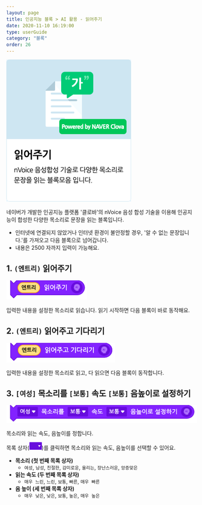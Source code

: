 ```yaml
---
layout: page
title: 인공지능 블록 > AI 활용 - 읽어주기
date: 2020-11-10 16:19:00
type: userGuide
category: "블록"
order: 26
---
```


![ai-block-tts](images/window/ai-block-tts.png)

네이버가 개발한 인공지능 플랫폼 '클로바'의 nVoice 음성 합성 기술을 이용해 인공지능이 합성한 다양한 목소리로 문장을 읽는 블록입니다.
+ 인터넷에 연결되지 않았거나 인터넷 환경이 불안정할 경우, '알 수 없는 문장입니다.'를 가져오고 다음 블록으로 넘어갑니다.
+ 내용은 2500 자까지 입력이 가능해요.



## 1. `(엔트리)` 읽어주기

![block-ai-stt](images/block-ai-stt-01.png)

입력한 내용을 설정한 목소리로 읽습니다. 읽기 시작하면 다음 블록이 바로 동작해요.

## 2. `(엔트리)` 읽어주고 기다리기

![block-ai-stt](images/block-ai-stt-02.png)

입력한 내용을 설정한 목소리로 읽고, 다 읽으면 다음 블록이 동작합니다.

## 3. `[여성]` 목소리를 `[보통]` 속도 `[보통]` 음높이로 설정하기

![block-ai-stt](images/block-ai-stt-03.png)

목소리와 읽는 속도, 음높이를 정합니다.

목록 상자(<img src="images/icon/dropdown-ai.png" style="zoom:50%;" />)를 클릭하면 목소리와 읽는 속도, 음높이를 선택할 수 있어요.
+ **목소리 (첫 번째 목록 상자)**
  + `여성`, `남성`, `친절한`, `감미로운`, `울리는`, `장난스러운`, `앙증맞은`
+ **읽는 속도 (두 번째 목록 상자)**
  + `매우 느린`, `느린`, `보통`, `빠른`, `매우 빠른`
+ **음 높이 (세 번째 목록 상자)**
  + `매우 낮은`, `낮은`, `보통`, `높은`, `매우 높은`


